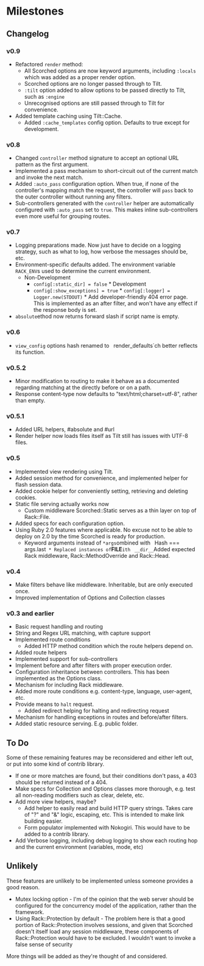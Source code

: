 Milestones
==========

Changelog
---------
### v0.9
* Refactored `render` method:
    * All Scorched options are now keyword arguments, including `:locals` which was added as a proper render option.
    * Scorched options are no longer passed through to Tilt.
    * `:tilt` option added to allow options to be passed directly to Tilt, such as `:engine`
    * Unrecognised options are still passed through to Tilt for convenience.
* Added template caching using Tilt::Cache.
    * Added `:cache_templates` config option. Defaults to true except for development.

### v0.8
* Changed `controller` method signature to accept an optional URL pattern as the first argument.
* Implemented a pass mechanism to short-circuit out of the current match and invoke the next match.
* Added `:auto_pass` configuration option. When true, if none of the controller's mapping match the request, the controller will `pass` back to the outer controller without running any filters.
* Sub-controllers generated with the `controller` helper are automatically configured with `:auto_pass` set to `true`. This makes inline sub-controllers even more useful for grouping routes.

### v0.7
* Logging preparations made. Now just have to decide on a logging strategy, such as what to log, how verbose the messages should be, etc.
* Environment-specific defaults added. The environment variable `RACK_ENV`s used to determine the current environment.
    * Non-Development
        * `config[:static_dir] = false`   * Development
        * `config[:show_exceptions] = true`       * `config[:logger] = Logger.new(STDOUT)`       * Add developer-friendly 404 error page. This is implemented as an after filter, and won't have any effect if the response body is set.
* `absolute`ethod now returns forward slash if script name is empty.

### v0.6
* `view_config` options hash renamed to ` `render_defaults`ch better reflects its function.

### v0.5.2
* Minor modification to routing to make it behave as a documented regarding matching at the directly before or on a path.
* Response content-type now defaults to "text/html;charset=utf-8", rather than empty.

### v0.5.1
* Added URL helpers, #absolute and #url
* Render helper now loads files itself as Tilt still has issues with UTF-8 files.

### v0.5
* Implemented view rendering using Tilt.
* Added session method for convenience, and implemented helper for flash session data.
* Added cookie helper for conveniently setting, retrieving and deleting cookies.
* Static file serving actually works now
    * Custom middleware Scorched::Static serves as a thin layer on top of Rack::File.
* Added specs for each configuration option.
* Using Ruby 2.0 features where applicable. No excuse not to be able to deploy on 2.0 by the time Scorched is ready for production.
    * Keyword arguments instead of `*args`ombined with ` `Hash === args.last`  * Replaced instances of `__FILE__`ith ` `__dir__`Added expected Rack middleware, Rack::MethodOverride and Rack::Head.
    
### v0.4
* Make filters behave like middleware. Inheritable, but are only executed once.
* Improved implementation of Options and Collection classes

### v0.3 and earlier
* Basic request handling and routing
* String and Regex URL matching, with capture support
* Implemented route conditions
    * Added HTTP method condition which the route helpers depend on.
* Added route helpers
* Implemented support for sub-controllers
* Implement before and after filters with proper execution order.
* Configuration inheritance between controllers. This has been implemented as the Options class.
* Mechanism for including Rack middleware.
* Added more route conditions e.g. content-type, language, user-agent, etc.
* Provide means to `halt` request.
    * Added redirect helping for halting and redirecting request
* Mechanism for handling exceptions in routes and before/after filters.
* Added static resource serving. E.g. public folder.



To Do
-----
Some of these remaining features may be reconsidered and either left out, or put into some kind of contrib library.

* If one or more matches are found, but their conditions don't pass, a 403 should be returned instead of a 404.
* Make specs for Collection and Options classes more thorough, e.g. test all non-reading modifiers such as clear, delete, etc.
* Add more view helpers, maybe?
  * Add helper to easily read and build HTTP query strings. Takes care of "?" and "&" logic, escaping, etc. This is
    intended to make link building easier.
  * Form populator implemented with Nokogiri. This would have to be added to a contrib library.
* Add Verbose logging, including debug logging to show each routing hop and the current environment (variables, mode, etc)


Unlikely
--------
These features are unlikely to be implemented unless someone provides a good reason.

* Mutex locking option - I'm of the opinion that the web server should be configured for the concurrency model of the application, rather than the framework.
* Using Rack::Protection by default - The problem here is that a good portion of Rack::Protection involves sessions, and given that Scorched doesn't itself load any session middleware, these components of Rack::Protection would have to be excluded. I wouldn't want to invoke a false sense of security


More things will be added as they're thought of and considered.
